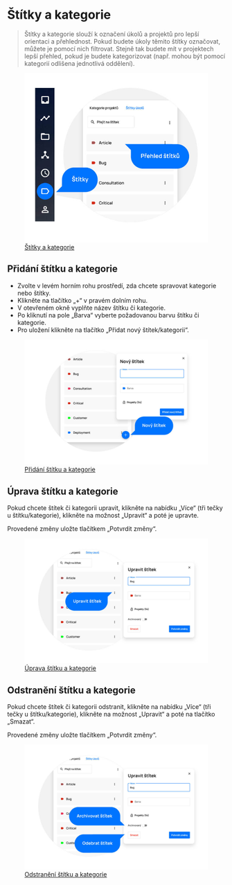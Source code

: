 # Štítky a kategorie

> Štítky a kategorie slouží k označení úkolů a projektů pro lepší orientaci a přehlednost. Pokud budete úkoly těmito štítky označovat, můžete je pomocí nich filtrovat. Stejně tak budete mít v projektech lepší přehled, pokud je budete kategorizovat (např. mohou být pomocí kategorií odlišena jednotlivá oddělení).

<figure>
	<a href="../../assets/images/stitky-a-kategorie.jpg" title="Štítky a kategorie" class="glightbox">
		<img loading="lazy" src="../../assets/images/stitky-a-kategorie.jpg" alt="Štítky a kategorie" />
		<figcaption>Štítky a kategorie</figcaption>
	</a>
</figure>

## Přidání štítku a kategorie

- Zvolte v levém horním rohu prostředí, zda chcete spravovat kategorie nebo štítky.
- Klikněte na tlačítko „+“ v pravém dolním rohu.
- V otevřeném okně vyplňte název štítku či kategorie.
- Po kliknutí na pole „Barva“ vyberte požadovanou barvu štítku či kategorie.
- Pro uložení klikněte na tlačítko „Přidat nový štítek/kategorii“.

<figure class="large_image">
	<a href="../../assets/images/stitky-a-kategorie-pridani-stitku.jpg" title="Přidání štítku a kategorie" class="glightbox">
		<img loading="lazy" src="../../assets/images/stitky-a-kategorie-pridani-stitku.jpg" alt="Přidání štítku a kategorie" />
		<figcaption>Přidání štítku a kategorie</figcaption>
	</a>
</figure>

## Úprava štítku a kategorie
Pokud chcete štítek či kategorii upravit, klikněte na nabídku „Více“ (tři tečky u štítku/kategorie), klikněte na možnost „Upravit“ a poté je upravte.

Provedené změny uložte tlačítkem „Potvrdit změny“.

<figure class="large_image">
	<a href="../../assets/images/stitky-a-kategorie-uprava-stitku.jpg" title="Úprava štítku a kategorie" class="glightbox">
		<img loading="lazy" src="../../assets/images/stitky-a-kategorie-uprava-stitku.jpg" alt="Úprava štítku a kategorie" />
		<figcaption>Úprava štítku a kategorie</figcaption>
	</a>
</figure>

## Odstranění štítku a kategorie
Pokud chcete štítek či kategorii odstranit, klikněte na nabídku „Více“ (tři tečky u štítku/kategorie), klikněte na možnost „Upravit“ a poté na tlačítko „Smazat“.

Provedené změny uložte tlačítkem „Potvrdit změny“.

<figure class="large_image">
	<a href="../../assets/images/stitky-a-kategorie-odstraneni-stitku.jpg" title="Odstranění štítku a kategorie" class="glightbox">
		<img loading="lazy" src="../../assets/images/stitky-a-kategorie-odstraneni-stitku.jpg" alt="Odstranění štítku a kategorie" />
		<figcaption>Odstranění štítku a kategorie</figcaption>
	</a>
</figure>